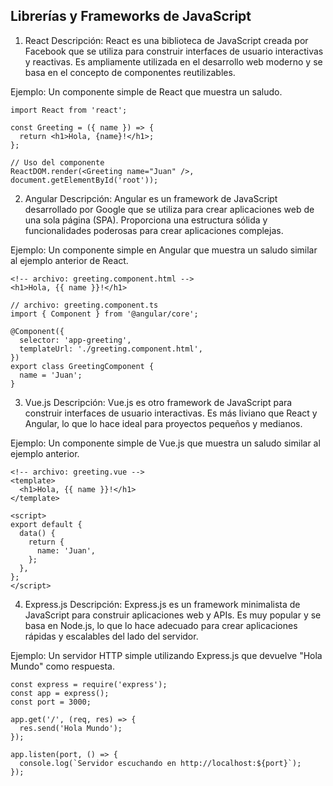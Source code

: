 ## Librerías y Frameworks de JavaScript

1. React
Descripción: React es una biblioteca de JavaScript creada por Facebook que se utiliza para construir interfaces de usuario interactivas y reactivas. Es ampliamente utilizada en el desarrollo web moderno y se basa en el concepto de componentes reutilizables.

Ejemplo: Un componente simple de React que muestra un saludo.

``````
import React from 'react';

const Greeting = ({ name }) => {
  return <h1>Hola, {name}!</h1>;
};

// Uso del componente
ReactDOM.render(<Greeting name="Juan" />, document.getElementById('root'));
``````

2. Angular
Descripción: Angular es un framework de JavaScript desarrollado por Google que se utiliza para crear aplicaciones web de una sola página (SPA). Proporciona una estructura sólida y funcionalidades poderosas para crear aplicaciones complejas.

Ejemplo: Un componente simple en Angular que muestra un saludo similar al ejemplo anterior de React.


``````
<!-- archivo: greeting.component.html -->
<h1>Hola, {{ name }}!</h1>

// archivo: greeting.component.ts
import { Component } from '@angular/core';

@Component({
  selector: 'app-greeting',
  templateUrl: './greeting.component.html',
})
export class GreetingComponent {
  name = 'Juan';
}

``````

3. Vue.js
Descripción: Vue.js es otro framework de JavaScript para construir interfaces de usuario interactivas. Es más liviano que React y Angular, lo que lo hace ideal para proyectos pequeños y medianos.

Ejemplo: Un componente simple de Vue.js que muestra un saludo similar al ejemplo anterior.

```````
<!-- archivo: greeting.vue -->
<template>
  <h1>Hola, {{ name }}!</h1>
</template>

<script>
export default {
  data() {
    return {
      name: 'Juan',
    };
  },
};
</script>

```````


4. Express.js
Descripción: Express.js es un framework minimalista de JavaScript para construir aplicaciones web y APIs. Es muy popular y se basa en Node.js, lo que lo hace adecuado para crear aplicaciones rápidas y escalables del lado del servidor.

Ejemplo: Un servidor HTTP simple utilizando Express.js que devuelve "Hola Mundo" como respuesta.

``````
const express = require('express');
const app = express();
const port = 3000;

app.get('/', (req, res) => {
  res.send('Hola Mundo');
});

app.listen(port, () => {
  console.log(`Servidor escuchando en http://localhost:${port}`);
});

``````